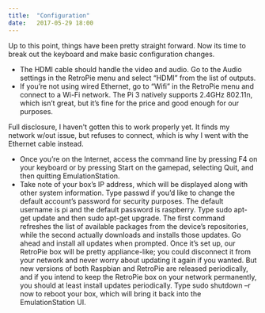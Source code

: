 ```yaml
---
title:  "Configuration"
date:   2017-05-29 18:00
---
```


Up to this point, things have been pretty straight forward. Now its time to break out the keyboard and make basic configuration changes.

* The HDMI cable should handle the video and audio. Go to the Audio settings in the RetroPie menu and select “HDMI” from the list of outputs.
* If you’re not using wired Ethernet, go to “Wifi” in the RetroPie menu and connect to a Wi-Fi network. The Pi 3 natively supports 2.4GHz 802.11n, which isn’t great, but it’s fine for the price and good enough for our purposes.

Full disclosure, I haven't gotten this to work properly yet. It finds my network w/out issue, but refuses to connect, which is why I went with the Ethernet cable instead.
* Once you’re on the Internet, access the command line by pressing F4 on your keyboard or by pressing Start on the gamepad, selecting Quit, and then quitting EmulationStation.
* Take note of your box’s IP address, which will be displayed along with other system information.
Type passwd if you’d like to change the default account’s password for security purposes. The default username is pi and the default password is raspberry.
Type sudo apt-get update and then sudo apt-get upgrade. The first command refreshes the list of available packages from the device’s repositories, while the second actually downloads and installs those updates. Go ahead and install all updates when prompted.
Once it’s set up, our RetroPie box will be pretty appliance-like; you could disconnect it from your network and never worry about updating it again if you wanted. But new versions of both Raspbian and RetroPie are released periodically, and if you intend to keep the RetroPie box on your network permanently, you should at least install updates periodically.
Type sudo shutdown –r now to reboot your box, which will bring it back into the EmulationStation UI.